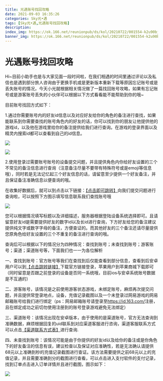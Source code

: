 ```yaml
---
title: 光遇账号找回攻略
date: 2021-09-03 16:35:26
categories: Sky光•遇
tags: [Sky光•遇,光遇账号找回攻略]
description: 
index_img: https://ok.166.net/reunionpub/ds/kol/20210722/001554-k2u90bj7ay.png?imageView&thumbnail=600x0&type=jpg
banner_img: https://ok.166.net/reunionpub/ds/kol/20210722/001554-k2u90bj7ay.png?imageView&thumbnail=600x0&type=jpg
---
```

# 光遇账号找回攻略
Hi~目前小助手也是与大家见面一段时间啦，在我们相遇的时间里通过评论以及私信也是遇到部分旅人咨询由于更换手机或是更新版本重新下载等原因忘记账号或是丢失账号的情况，今天小光就根据相关情况做了一篇找回账号攻略，如果有忘记账号或是游客账号丢失的小伙伴可以根据以下方式看看能不能帮助到你的哦~

目前账号找回方式如下：

1.通过你需要账号内的好友id信息以及对应好友给你的角色的备注进行查找，如果能联系到你需要查找的账号角色内的好友的话，你可以找到你的朋友让他提供他的游戏id，以及他在游戏里给你的备注提供给我们进行查询。在游戏的登录界面以及精灵内搜索id都可以查看到自己的id信息。

![](https://ok.166.net/reunionpub/ds/kol/20210714/153943-81gsc405js.png)

![](https://ok.166.net/reunionpub/ds/kol/20210714/154106-uz206ch1me.png)

2.使用登录过需要账号账号的设备提交问题，并且提供角色内你给好友设置的三个不常见的备注信息进行查询（注意备注尽量不要带有特殊符号或是emoji等信息哦），同时若是无法记忆起三个好友信息的话，请留意至少提供一个好友备注，并且保证备注准确信息以便查询的哦。

在收集好数据后，就可以到点击以下链接：[【点击即可跳转】](https://gm.163.com/user_help.html?index=5&stypeid=5263)向我们提交问题进行查询啦，可以按照下方图示填写信息联系我们查找账号哦

![](https://ok.166.net/reunionpub/ds/kol/20210714/154215-gtk3za01w6.png)

您可以根据情况填写标题以及详细描述，服务器根据登陆设备系统选择即可。且请留意好友id是需要提供好友的数字id以及长id进行查询，下方好友给您的备注建议提供纯文字或数字字母的备注，方便查证的。而其他好友的三个备注还请尽量提供您原角色给好友设置的三个不重复的备注进行查询的哦。

  查询后可以根据以下的情况分为四种情况：查找到账号；未查找到账号；游客账号；渠道；渠道账号等，下面我们也一一为各位解析

一、查找到账号：官方账号等我们在查找到后仅能查看到部分信息，查看到后安卓用户可以到[【点击跳转链接】](https://url.163.com/V82)下载官方链接登录，苹果用户到苹果商城下载即可（同时留意是否跟之前登录的设备是否同一系统哦，目前ios与安卓系统账号数据是不互通的）

二、游客账号，该情况是之前使用游客状态游戏，未绑定账号，麻烦再次提交问题，并且提供常登录地点，设备，充值记录截图以及一个未登录过网易游戏的网易邮箱账号给我们进行绑定（ps：网易邮箱账号请登录至<https://id.163.com/>注册，且在绑定成功之前切勿使用注册到的账号登录游戏避免无法绑定）

三、渠道账号：该情况出现在安卓版本，由于使用的是渠道账号，官方无法查询到准确数据，麻烦根据回复的uid联系到对应渠道客服进行咨询，渠道客服联系方式可以点击[【渠道联系方式表】](https://ds.163.com/feed/611b6d4d4a55340001e0a651/?utm_term=wyds_dl_kf_gy_xy_5cb546a0d5456870b97d9424)进行查询.

四、未查找到账号：该情况可能是由于你提供的好友id以及给你的备注或是你角色下的好友备注的信息有误，建议检查以及保证对应准确性，若是无法确认请提供68元以上准确到秒的充值记录截图进行查证。该方法需要提供之前68元以上的充值记录，并且需要准确到分的截图进行查看，可以点击进入支付软件的支付记录，找到订单点击进入订单详情并且进行截图，图示如下：

![](https://ok.166.net/reunionpub/ds/kol/20210714/154321-5erp61mabg.png)

